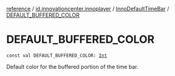 [reference](../../index.md) / [id.innovationcenter.innoplayer](../index.md) / [InnoDefaultTimeBar](index.md) / [DEFAULT_BUFFERED_COLOR](./-d-e-f-a-u-l-t_-b-u-f-f-e-r-e-d_-c-o-l-o-r.md)

# DEFAULT_BUFFERED_COLOR

`const val DEFAULT_BUFFERED_COLOR: `[`Int`](https://kotlinlang.org/api/latest/jvm/stdlib/kotlin/-int/index.html)

Default color for the buffered portion of the time bar.

